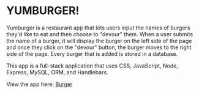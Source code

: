 <h1>YUMBURGER!</h1>

Yumburger is a restaurant app that lets users input the names of burgers they'd like to eat and then choose to "devour" them. When a user submits the name of a burger, it will display the burger on the left side of the page and once they click on the "devour" button, the burger moves to the right side of the page. Every burger that is added is stored in a database. 

This app is a full-stack application that uses CSS, JavaScript, Node, Express, MySQL, ORM, and Handlebars. 

View the app here: <a href="https://neeha-burger2.herokuapp.com/">Burger</a>
